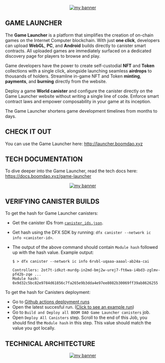 <p align="center">
  <a href="logo" target="_blank" rel="noreferrer"><img src="https://github.com/BoomDAO/game-launcher/assets/29381374/875537bb-f9d4-4594-84e0-a7375ce46213" alt="my banner"></a>
</p>

## GAME LAUNCHER

The **Game Launcher** is a platform that simplifies the creation of on-chain games on the Internet Computer blockchain. With just **one click**, developers can upload **WebGL**, **PC**, and **Android** builds directly to canister smart contracts. All uploaded games are immediately surfaced on a dedicated discovery page for players to browse and play. 

Game developers have the power to create self-custodial **NFT** and **Token** collections with a single click, alongside launching seamless **airdrops** to thousands of holders. Streamline in-game NFT and Token **minting**, **payments**, and **burning** directly from the website.

Deploy a game **World canister** and configure the canister directly on the Game Launcher website without writing a single line of code. Enforce smart contract laws and empower composability in your game at its inception.

The Game Launcher shortens game development timelines from months to days. 

## CHECK IT OUT

You can use the Game Launcher here: http://launcher.boomdao.xyz

## TECH DOCUMENTATION

To dive deeper into the Game Launcher, read the tech docs here: https://docs.boomdao.xyz/game-launcher

<p align="center">
  <a href="logo" target="_blank" rel="noreferrer"><img src="https://github.com/BoomDAO/game-launcher/assets/29381374/7242c0b8-aae2-403a-9475-5ed22492bc4e" alt="my banner"></a>
</p>

## VERIFYING CANISTER BUILDS

To get the hash for Game Launcher canisters:

- Get the canister IDs from [`canister_ids.json`](https://github.com/BoomDAO/game-launcher/blob/main/canister_ids.json).
- Get hash using the DFX SDK by running: `dfx canister --network ic info <canister-id>`.

- The output of the above command should contain `Module hash` followed up with the hash value. Example output:

  ```
  $ > dfx canister --network ic info 6rvbl-uqaaa-aaaal-ab24a-cai

  Controllers: 2ot7t-idkzt-murdg-in2md-bmj2w-urej7-ft6wa-i4bd3-zglmv-pf42b-zqe ...
  Module hash: 0x9d32c5bc82e9784d61856c7fa265e9b3dda4e97ee8082b30069ff39ab8626255
  ```
To get the hash for Canisters deployment:

- Go to [Github actions deployment runs](https://github.com/BoomDAO/game-launcher/actions)
- Open the latest succesful run. ([Click to see an example run](https://github.com/BoomDAO/game-launcher/actions/runs/5641910908))
- Go to `Build and Deploy all BOOM DAO Game Launcher canisters` job.
- Open `Deploy All Canisters` step. Scroll to the end of this Job, you should find the `Module hash` in this step. This value should match the value you got locally. 


## TECHNICAL ARCHITECTURE

<p align="center">
  <a href="logo" target="_blank" rel="noreferrer"><img src="https://github.com/BoomDAO/game-launcher/assets/29381374/e64d58f7-2f0c-4a4c-975f-bfdc131f57a9" alt="my banner"></a>
</p>
